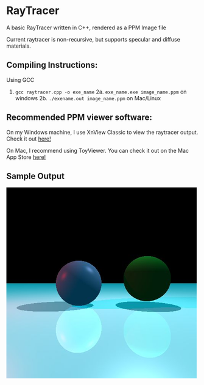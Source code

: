 # RayTracer
A basic RayTracer written in C++, rendered as a PPM Image file

Current raytracer is non-recursive, but supports specular and diffuse materials.

## Compiling Instructions:
Using GCC
1. `gcc raytracer.cpp -o exe_name`
2a. `exe_name.exe image_name.ppm` on windows
2b. `./exename.out image_name.ppm` on Mac/Linux

## Recommended PPM viewer software:
On my Windows machine, I use XnView Classic to view the raytracer output. Check it out [here!](https://www.xnview.com/en/xnview)

On Mac, I recommend using ToyViewer. You can check it out on the Mac App Store [here!](https://apps.apple.com/us/app/toyviewer/id414298354?mt=12)

## Sample Output
![Raytracing output image with a specular and diffuse sphere](sample.jpg)
